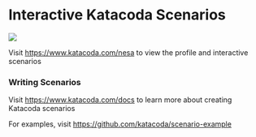 # Interactive Katacoda Scenarios

[![](http://shields.katacoda.com/katacoda/nesa/count.svg)](https://www.katacoda.com/nesa "Get your profile on Katacoda.com")

Visit https://www.katacoda.com/nesa to view the profile and interactive scenarios

### Writing Scenarios
Visit https://www.katacoda.com/docs to learn more about creating Katacoda scenarios

For examples, visit https://github.com/katacoda/scenario-example
